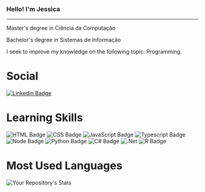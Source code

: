 ### Hello! I'm Jessica
-----

Master's degree in Ciência da Computação

Bachelor's degree in Sistemas de Informação

I seek to improve my knowledge on the following topic: Programming.

# Social
[![Linkedin Badge](https://img.shields.io/badge/LinkedIn-0077B5?style=for-the-badge&logo=linkedin&logoColor=white:https://www.linkedin.com/in/jessicosta94/)](https://www.linkedin.com/in/jessicosta94/)

# Learning Skills
![HTML Badge](https://img.shields.io/badge/HTML5-E34F26?style=for-the-badge&logo=html5&logoColor=white)
![CSS Badge](https://img.shields.io/badge/CSS3-1572B6?style=for-the-badge&logo=css3&logoColor=white)
![JavaScript Badge](https://img.shields.io/badge/JavaScript-F7DF1E?style=for-the-badge&logo=javascript&logoColor=black)
![Typescript Badge](https://img.shields.io/badge/TypeScript-007ACC?style=for-the-badge&logo=typescript&logoColor=white)
![Node Badge](https://img.shields.io/badge/Node.js-43853D?style=for-the-badge&logo=node.js&logoColor=white)
![Python Badge](https://img.shields.io/badge/Python-1572B6?style=for-the-badge&logo=python&logoColor=white)
![C# Badge](https://img.shields.io/badge/C#-A435F0?style=for-the-badge&logo=c#&logoColor=white)
![.Net](https://img.shields.io/badge/.NET-5C2D91?style=for-the-badge&logo=.net&logoColor=white)
![R Badge](https://img.shields.io/badge/R-1572B6?style=for-the-badge&logo=r&logoColor=white)


# Most Used Languages
![Your Repository's Stats](https://github-readme-stats.vercel.app/api/top-langs/?username=jessicacosta07&theme=blue-green)


